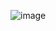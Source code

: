 ![image](https://github.com/Amauri-Kun/ConversorMonedas/assets/78518823/03e7099d-a435-4a21-a3bd-7180536bf18a)
